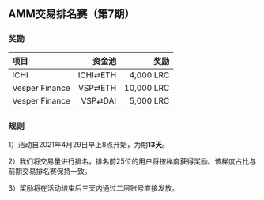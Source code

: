## AMM交易排名赛（第7期）


### 奖励

| **项目** | **资金池** | **奖励** |
| :--- | ---: | ---: |
ICHI | ICHI⇄ETH |  4,000 LRC |
Vesper Finance | VSP⇄ETH |  10,000 LRC |
Vesper Finance | VSP⇄DAI |  5,000 LRC |


### 规则


1）活动自2021年4月29日早上8点开始，为期**13天**。

2）我们将交易量进行排名，排名前25位的用户将按梯度获得奖励。该梯度占比与前期交易排名赛保持一致。

3）奖励将在活动结束后三天内通过二层账号直接发放。

